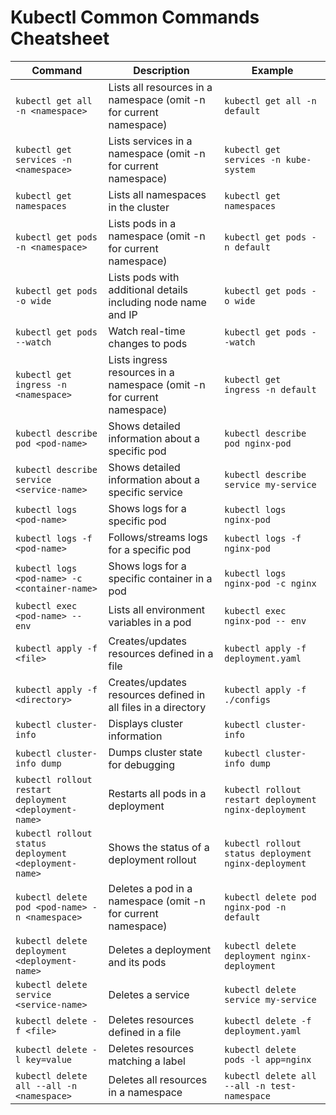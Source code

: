 # Kubectl Common Commands Cheatsheet

| Command | Description | Example |
|---------|-------------|---------|
| `kubectl get all -n <namespace>` | Lists all resources in a namespace (omit -n for current namespace) | `kubectl get all -n default` |
| `kubectl get services -n <namespace>` | Lists services in a namespace (omit -n for current namespace) | `kubectl get services -n kube-system` |
| `kubectl get namespaces` | Lists all namespaces in the cluster | `kubectl get namespaces` |
| `kubectl get pods -n <namespace>` | Lists pods in a namespace (omit -n for current namespace) | `kubectl get pods -n default` |
| `kubectl get pods -o wide` | Lists pods with additional details including node name and IP | `kubectl get pods -o wide` |
| `kubectl get pods --watch` | Watch real-time changes to pods | `kubectl get pods --watch` |
| `kubectl get ingress -n <namespace>` | Lists ingress resources in a namespace (omit -n for current namespace) | `kubectl get ingress -n default` |
| `kubectl describe pod <pod-name>` | Shows detailed information about a specific pod | `kubectl describe pod nginx-pod` |
| `kubectl describe service <service-name>` | Shows detailed information about a specific service | `kubectl describe service my-service` |
| `kubectl logs <pod-name>` | Shows logs for a specific pod | `kubectl logs nginx-pod` |
| `kubectl logs -f <pod-name>` | Follows/streams logs for a specific pod | `kubectl logs -f nginx-pod` |
| `kubectl logs <pod-name> -c <container-name>` | Shows logs for a specific container in a pod | `kubectl logs nginx-pod -c nginx` |
| `kubectl exec <pod-name> -- env` | Lists all environment variables in a pod | `kubectl exec nginx-pod -- env` |
| `kubectl apply -f <file>` | Creates/updates resources defined in a file | `kubectl apply -f deployment.yaml` |
| `kubectl apply -f <directory>` | Creates/updates resources defined in all files in a directory | `kubectl apply -f ./configs` |
| `kubectl cluster-info` | Displays cluster information | `kubectl cluster-info` |
| `kubectl cluster-info dump` | Dumps cluster state for debugging | `kubectl cluster-info dump` |
| `kubectl rollout restart deployment <deployment-name>` | Restarts all pods in a deployment | `kubectl rollout restart deployment nginx-deployment` |
| `kubectl rollout status deployment <deployment-name>` | Shows the status of a deployment rollout | `kubectl rollout status deployment nginx-deployment` |
| `kubectl delete pod <pod-name> -n <namespace>` | Deletes a pod in a namespace (omit -n for current namespace) | `kubectl delete pod nginx-pod -n default` |
| `kubectl delete deployment <deployment-name>` | Deletes a deployment and its pods | `kubectl delete deployment nginx-deployment` |
| `kubectl delete service <service-name>` | Deletes a service | `kubectl delete service my-service` |
| `kubectl delete -f <file>` | Deletes resources defined in a file | `kubectl delete -f deployment.yaml` |
| `kubectl delete -l key=value` | Deletes resources matching a label | `kubectl delete pods -l app=nginx` |
| `kubectl delete all --all -n <namespace>` | Deletes all resources in a namespace | `kubectl delete all --all -n test-namespace` |
